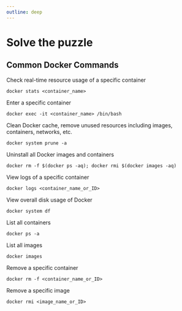 ```yaml
---
outline: deep
---
```


# Solve the puzzle

## Common Docker Commands

Check real-time resource usage of a specific container

```
docker stats <container_name>
```

Enter a specific container

```
docker exec -it <container_name> /bin/bash
```

Clean Docker cache, remove unused resources including images, containers, networks, etc.

```
docker system prune -a
```

Uninstall all Docker images and containers

```
docker rm -f $(docker ps -aq); docker rmi $(docker images -aq)
```

View logs of a specific container

```
docker logs <container_name_or_ID>
```

View overall disk usage of Docker

```
docker system df
```

List all containers

```
docker ps -a
```

List all images

```
docker images
```

Remove a specific container

```
docker rm -f <container_name_or_ID>
```

Remove a specific image

```
docker rmi <image_name_or_ID>
```